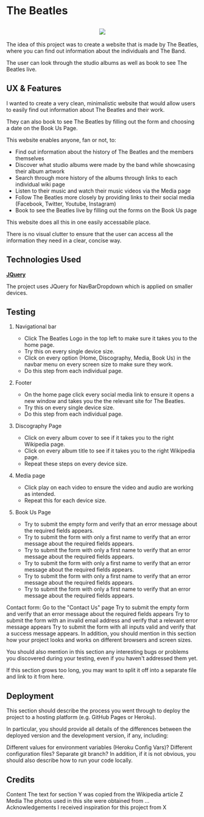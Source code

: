 # The Beatles


 <h2 align="center"><img src="http://ami.responsivedesign.is/?url=https%3A%2F%2Fsykez12.github.io%2Fbeatles%2F#.png"></h2>

The idea of this project was to create a website that is made by The Beatles, where you can find out information about the individuals and The Band.

The user can look through the studio albums as well as book to see The Beatles live.

## UX & Features

I wanted to create a very clean, minimalistic website that would allow users to easily find out information about The Beatles and their work.

They can also book to see The Beatles by filling out the form and choosing a date on the Book Us Page.

This website enables anyone, fan or not, to:
* Find out information about the history of The Beatles and the members themselves
* Discover what studio albums were made by the band while showcasing their album artwork
* Search through more history of the albums through links to each individual wiki page
* Listen to their music and watch their music videos via the Media page
* Follow The Beatles more closely by providing links to their social media (Facebook, Twitter, Youtube, Instagram)
* Book to see the Beatles live by filling out the forms on the Book Us page

This website does all this in one easily accessabile place. 

There is no visual clutter to ensure that the user can access all the information they need in a clear, concise way.


## Technologies Used

[**JQuery**](https://jquery.com/)

The project uses JQuery for NavBarDropdown which is applied on smaller devices.


## Testing

1. Navigational bar
    * Click The Beatles Logo in the top left to make sure it takes you to the home page.
    * Try this on every single device size.
    * Click on every option (Home, Discography, Media, Book Us) in the navbar menu on every screen size to make sure they work.
    * Do this step from each individual page.

2. Footer
    * On the home page click every social media link to ensure it opens a new window and takes you the the relevant site for The Beatles.
    * Try this on every single device size.
    * Do this step from each individual page.

3. Discography Page
    * Click on every album cover to see if it takes you to the right Wikipedia page.
    * Click on every album title to see if it takes you to the right Wikipedia page.
    * Repeat these steps on every device size.

4. Media page
    * Click play on each video to ensure the video and audio are working as intended.
    * Repeat this for each device size.

5. Book Us Page
    * Try to submit the empty form and verify that an error message about the required fields appears.
    * Try to submit the form with only a first name to verify that an error message about the required fields appears.
    * Try to submit the form with only a first name to verify that an error message about the required fields appears.
    * Try to submit the form with only a first name to verify that an error message about the required fields appears.
    * Try to submit the form with only a first name to verify that an error message about the required fields appears.
    * Try to submit the form with only a first name to verify that an error message about the required fields appears.




Contact form:
Go to the "Contact Us" page
Try to submit the empty form and verify that an error message about the required fields appears
Try to submit the form with an invalid email address and verify that a relevant error message appears
Try to submit the form with all inputs valid and verify that a success message appears.
In addition, you should mention in this section how your project looks and works on different browsers and screen sizes.

You should also mention in this section any interesting bugs or problems you discovered during your testing, even if you haven't addressed them yet.

If this section grows too long, you may want to split it off into a separate file and link to it from here.

## Deployment
This section should describe the process you went through to deploy the project to a hosting platform (e.g. GitHub Pages or Heroku).

In particular, you should provide all details of the differences between the deployed version and the development version, if any, including:

Different values for environment variables (Heroku Config Vars)?
Different configuration files?
Separate git branch?
In addition, if it is not obvious, you should also describe how to run your code locally.

## Credits
Content
The text for section Y was copied from the Wikipedia article Z
Media
The photos used in this site were obtained from ...
Acknowledgements
I received inspiration for this project from X